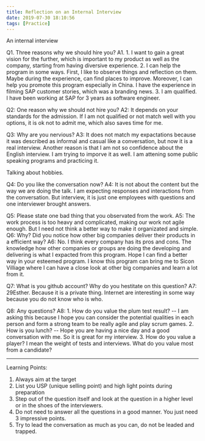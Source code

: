 ```yaml
---
title: Reflection on an Internal Interview
date: 2019-07-30 18:10:56
tags: [Practice]
---
```

An internal interview

Q1. Three reasons why we should hire you?
A1. 1. I want to gain a great vision for the further, which is important to my product as well as the company, starting from having diversive experience.
    2. I can help the program in some ways. First, I like to observe things and reflection on them. Maybe during the experience, can find places to improve. Moreover, I can help you promote this program especially in China. I have the experience in filming SAP customer stories, which was a branding news.
    3. I am qualified. I have been working at SAP for 3 years as software engineer.

Q2: One reason why we should not hire you?
A2: It depends on your standards for the admission. If I am not qualified or not match well with you options, it is ok not to admit me, which also saves time for me.

Q3: Why are you nervious?
A3: It does not match my expactations because it was described as informal and casual like a conversation, but now it is a real interview. Another reason is that I am not so confidence about the English interview. I am trying to imporve it as well. I am attening some public speaking programs and practicing it.

Talking about hobbies.

Q4: Do you like the conversation now? 
A4: It is not about the content but the way we are doing the talk. I am expecting responses and interactions from the conversation. But interview, it is just one employees with questions and one interviewer brought answers.

Q5: Please state one bad thing that you observated from the work.
A5: The work process is too heavy and complicated, making our work not agile enough. But I need not think a better way to make it organizated and simple.
Q6: Why? Did you notice how other big companies deliver their products in a efficient way?
A6: No. I think every company has its pros and cons. The knowledge how other companies or groups are doing the developing and delivering is what I expacted from this program. Hope I can find a better way in your esteemed program. I know this program can bring me to Sicon Villiage where I can have a close look at other big companies and learn a lot from it.

Q7: What is you github account? Why do you hestitate on this question?
A7: 29Esther. Because it is a private thing. Internet are interesting in some way because you do not know who is who.

Q8: Any questions?
A8: 1. How do you value the plum test result? -- I am asking this because I hope you can consider the potential qualities in each person and form a strong team to be really agile and play scrum games.
    2. How is you lunch? -- Hope you are having a nice day and a good conversation with me. So it is great for my interview.
    3. How do you value a player? I mean the weight of tests and interviews. What do you value most from a candidate?

---
Learning Points:
1. Always aim at the target
2. List you USP (unique selling point) and high light points during preparation
3. Step out of the question itself and look at the question in a higher level or in the shoes of the interviewers.
4. Do not need to answer all the questions in a good manner. You just need 3 impressive points.
5. Try to lead the conversation as much as you can, do not be leaded and trapped.
